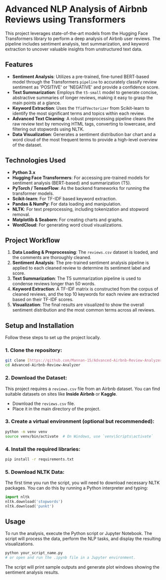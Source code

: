 # Advanced NLP Analysis of Airbnb Reviews using Transformers

This project leverages state-of-the-art models from the Hugging Face Transformers library to perform a deep analysis of Airbnb user reviews. The pipeline includes sentiment analysis, text summarization, and keyword extraction to uncover valuable insights from unstructured text data.

## Features

-   **Sentiment Analysis**: Utilizes a pre-trained, fine-tuned BERT-based model through the Transformers `pipeline` to accurately classify review sentiment as 'POSITIVE' or 'NEGATIVE' and provide a confidence score.
-   **Text Summarization**: Employs the `t5-small` model to generate concise, abstractive summaries of longer reviews, making it easy to grasp the main points at a glance.
-   **Keyword Extraction**: Uses the `TfidfVectorizer` from Scikit-learn to identify the most significant terms and topics within each review.
-   **Advanced Text Cleaning**: A robust preprocessing pipeline cleans the raw review text by removing HTML tags, converting to lowercase, and filtering out stopwords using NLTK.
-   **Data Visualization**: Generates a sentiment distribution bar chart and a word cloud of the most frequent terms to provide a high-level overview of the dataset.

## Technologies Used

-   **Python 3.x**
-   **Hugging Face Transformers**: For accessing pre-trained models for sentiment analysis (BERT-based) and summarization (T5).
-   **PyTorch / TensorFlow**: As the backend frameworks for running the transformer models.
-   **Scikit-learn**: For TF-IDF based keyword extraction.
-   **Pandas & NumPy**: For data loading and manipulation.
-   **NLTK**: For text preprocessing, including tokenization and stopword removal.
-   **Matplotlib & Seaborn**: For creating charts and graphs.
-   **WordCloud**: For generating word cloud visualizations.

## Project Workflow

1.  **Data Loading & Preprocessing**: The `reviews.csv` dataset is loaded, and the comments are thoroughly cleaned.
2.  **Sentiment Analysis**: The pre-trained sentiment analysis pipeline is applied to each cleaned review to determine its sentiment label and score.
3.  **Text Summarization**: The T5 summarization pipeline is used to condense reviews longer than 50 words.
4.  **Keyword Extraction**: A TF-IDF matrix is constructed from the corpus of cleaned reviews, and the top 10 keywords for each review are extracted based on their TF-IDF scores.
5.  **Visualization**: The final results are visualized to show the overall sentiment distribution and the most common terms across all reviews.

## Setup and Installation

Follow these steps to set up the project locally.

### 1. Clone the repository:
```bash
git clone [https://github.com/Mannan-15/Advanced-Airbnb-Review-Analyzer.git](https://github.com/Mannan-15/Advanced-Airbnb-Review-Analyzer.git)
cd Advanced-Airbnb-Review-Analyzer
```

### 2. Download the Dataset:
This project requires a `reviews.csv` file from an Airbnb dataset. You can find suitable datasets on sites like **Inside Airbnb** or **Kaggle**.
-   Download the `reviews.csv` file.
-   Place it in the main directory of the project.

### 3. Create a virtual environment (optional but recommended):
```bash
python -m venv venv
source venv/bin/activate  # On Windows, use `venv\Scripts\activate`
```

### 4. Install the required libraries:
```bash
pip install -r requirements.txt
```

### 5. Download NLTK Data:
The first time you run the script, you will need to download necessary NLTK packages. You can do this by running a Python interpreter and typing:
```python
import nltk
nltk.download('stopwords')
nltk.download('punkt')
```

## Usage

To run the analysis, execute the Python script or Jupyter Notebook. The script will process the data, perform the NLP tasks, and display the resulting visualizations.
```bash
python your_script_name.py
# or open and run the .ipynb file in a Jupyter environment.
```
The script will print sample outputs and generate plot windows showing the sentiment analysis results.
